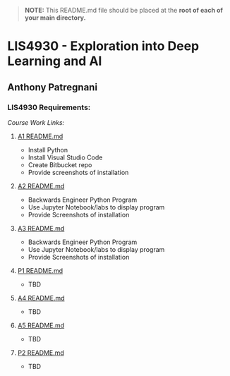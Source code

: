 > **NOTE:** This README.md file should be placed at the **root of each of your main directory.**

# LIS4930 - Exploration into Deep Learning and AI

## Anthony Patregnani

### LIS4930 Requirements:

*Course Work Links:*

1. [A1 README.md](a1/README.md "My A1 README.md file")
    - Install Python
    - Install Visual Studio Code
    - Create Bitbucket repo
    - Provide screenshots of installation

2. [A2 README.md](a2/README.md "My A2 README.md file")
    - Backwards Engineer Python Program
    - Use Jupyter Notebook/labs to display program
    - Provide Screenshots of installation
    
3. [A3 README.md](a3/README.md "My A3 README.md file")
    - Backwards Engineer Python Program
    - Use Jupyter Notebook/labs to display program
    - Provide Screenshots of installation
4. [P1 README.md](p1/README.md "My P1 README.md file")
    - TBD
5. [A4 README.md](a4/README.md "My A4 README.md file")
    - TBD
6. [A5 README.md](a5/README.md "My A5 README.md file")
    - TBD
7. [P2 README.md](p2/README.md "My P2 README.md file")
    - TBD